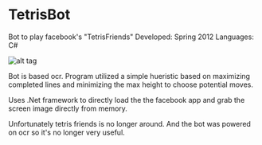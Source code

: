 TetrisBot
=========
Bot to play facebook's "TetrisFriends"
Developed: Spring 2012
Languages: C#

![alt tag](http://i.imgur.com/fWSWtYM.jpg)



Bot is based ocr. Program utilized a simple hueristic based on maximizing completed lines and minimizing the max height to choose potential moves. 

Uses .Net framework to directly load the the facebook app and grab the screen image directly from memory.

Unfortunately tetris friends is no longer around. And the bot was powered on ocr so it's no longer very useful.
